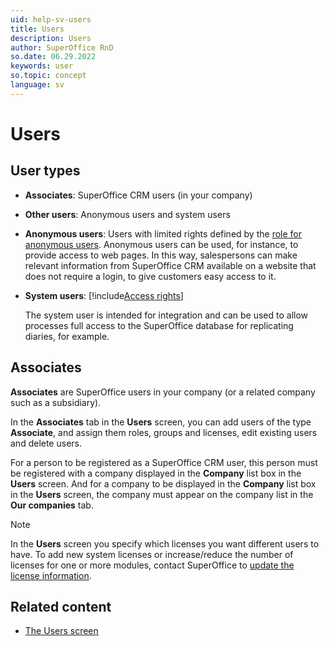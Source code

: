 ```yaml
---
uid: help-sv-users
title: Users
description: Users
author: SuperOffice RnD
so.date: 06.29.2022
keywords: user
so.topic: concept
language: sv
---
```


# Users

## User types

* **Associates**: SuperOffice CRM users (in your company)

* **Other users**: <!-- onsite--> Anonymous users and system users

* **Anonymous users**: Users with limited rights defined by the [role for anonymous users][4]. Anonymous users can be used, for instance, to provide access to web pages. In this way, salespersons can make relevant information from SuperOffice CRM available on a website that does not require a login, to give customers easy access to it.

* **System users**: [!include[Access rights](includes/def-system-user.md)]

    The system user is intended for integration and can be used to allow processes full access to the SuperOffice database for replicating diaries, for example.

## Associates

**Associates** are SuperOffice users in your company (or a related company such as a subsidiary).

In the **Associates** tab in the **Users** screen, you can add users of the type **Associate**, and assign them roles, groups and licenses, edit existing users and delete users.

For a person to be registered as a SuperOffice CRM user, this person must be registered with a company displayed in the **Company** list box in the **Users** screen. And for a company to be displayed in the **Company** list box in the **Users** screen, the company must appear on the company list in the **Our companies** tab.

> [!NOTE]
> In the **Users** screen you specify which licenses you want different users to have. To add new system licenses or increase/reduce the number of licenses for one or more modules, contact SuperOffice to [update the license information][6].

## Related content

* [The Users screen][5]

<!-- Referenced links -->
[4]: role/edit-rights-for-anonymous-users.md
[5]: screen/index.md
[6]: ../../license/learn/activate.md

<!-- Referenced images -->

